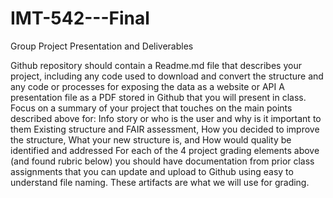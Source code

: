 # IMT-542---Final

Group Project Presentation and Deliverables

Github repository should contain a Readme.md file that describes your project, including any code used to download and convert the structure and any code or processes for exposing the data as a website or API
A presentation file as a PDF stored in Github that you will present in class. Focus on a summary of your project that touches on the main points described above for:
Info story or who is the user and why is it important to them
Existing structure and FAIR assessment,
How you decided to improve the structure,
What your new structure is, and
How would quality be identified and addressed
For each of the 4 project grading elements above (and found rubric below) you should have documentation from prior class assignments that you can update and upload to Github using easy to understand file naming. These artifacts are what we will use for grading.

